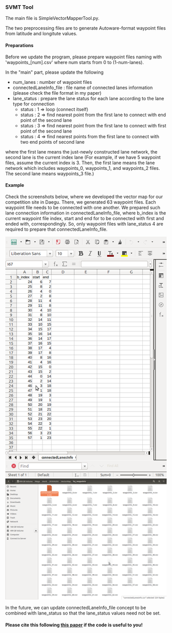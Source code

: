 ### SVMT Tool

The main file is SimpleVectorMapperTool.py.

The two preprocessing files are to generate Autoware-format waypoint files from latitude and longitute values.

#### Preparations 
Before we update the program, please prepare waypoint files naming with 'waypoints_[num].csv' where num starts from 0 to (1-num-lanes).

In the "main" part, please update the following
- num_lanes : number of waypoint files
- connectedLaneInfo_file : file name of connected lanes information (please check the file format in my paper)
- lane_status : prepare the lane status for each lane according to the lane type for connection 
  - status : 1 => loop (connect itself)
  - status : 2 => find nearest point from the first lane to connect with end point of the second lane 
  - status : 3 => find nearest point from the first lane to connect with first point of the second lane 
  - status : 4 => find nearest points from the first lane to connect with two end points of second lane
 
where the first lane means the just-newly constructed lane network, the second lane is the current index lane
(For example, if we have 5 waypoint files, assume the current index is 3. Then, the first lane means the lane network which includes waypoints_0, waypoints_1, and waypoints_2 files. 
  The second lane means waypoints_3 file.)
  
#### Example

Check the screenshots below, where we developed the vector map for our competition site in Daegu. There, we generated 63 waypoint files. Each waypoint file needs to be connected with one another. We prepared such lane connection information in connectedLaneInfo_file, where b_index is the current waypoint file index, start and end for to be connected with first and ended with, correspondingly. So, only waypoint files with lane_status 4 are required to prepare that connectedLaneInfo_file.

![Screenshot of sample connected lane info. file](connectedlane.png)
![Screenshot of waypoints files](svmt_waypoints.png)

In the future, we can update connectedLaneInfo_file concept to be combined with lane_status so that the lane_status values need not be set.

#### Please cite this following [this paper](https://ieeexplore.ieee.org/abstract/document/8679340) if the code is useful to you!

